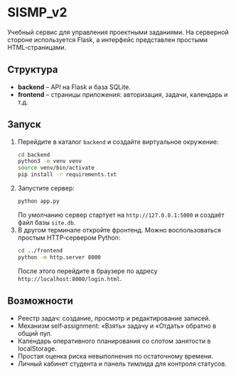 # SISMP_v2

Учебный сервис для управления проектными заданиями. На серверной стороне используется Flask, а интерфейс представлен простыми HTML‑страницами.

## Структура
- **backend** – API на Flask и база SQLite.
- **frontend** – страницы приложения: авторизация, задачи, календарь и т.д.

## Запуск
1. Перейдите в каталог `backend` и создайте виртуальное окружение:
   ```bash
   cd backend
   python3 -m venv venv
   source venv/bin/activate
   pip install -r requirements.txt
   ```
2. Запустите сервер:
   ```bash
   python app.py
   ```
   По умолчанию сервер стартует на `http://127.0.0.1:5000` и создаёт файл базы `site.db`.
3. В другом терминале откройте фронтенд. Можно воспользоваться простым HTTP‑сервером Python:
   ```bash
   cd ../frontend
   python -m http.server 8000
   ```
   После этого перейдите в браузере по адресу `http://localhost:8000/login.html`.

## Возможности
- Реестр задач: создание, просмотр и редактирование записей.
- Механизм self‑assignment: «Взять» задачу и «Отдать» обратно в общий пул.
- Календарь оперативного планирования со слотом занятости в localStorage.
- Простая оценка риска невыполнения по остаточному времени.
- Личный кабинет студента и панель тимлида для контроля статусов.
